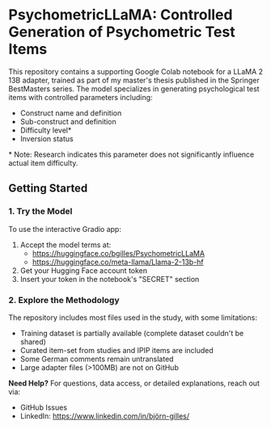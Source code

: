 # PsychometricLLaMA: Controlled Generation of Psychometric Test Items

This repository contains a supporting Google Colab notebook for a LLaMA 2 13B adapter, trained as part of my master's thesis published in the Springer BestMasters series.
The model specializes in generating psychological test items with controlled parameters including:
- Construct name and definition
- Sub-construct and definition
- Difficulty level*
- Inversion status

\* Note: Research indicates this parameter does not significantly influence actual item difficulty.

## Getting Started

### 1. Try the Model
To use the interactive Gradio app:
1. Accept the model terms at:
    - https://huggingface.co/bgilles/PsychometricLLaMA
    - https://huggingface.co/meta-llama/Llama-2-13b-hf
2. Get your Hugging Face account token
3. Insert your token in the notebook's "SECRET" section

### 2. Explore the Methodology
The repository includes most files used in the study, with some limitations:
- Training dataset is partially available (complete dataset couldn't be shared)
- Curated item-set from studies and IPIP items are included
- Some German comments remain untranslated
- Large adapter files (>100MB) are not on GitHub

**Need Help?** For questions, data access, or detailed explanations, reach out via:
- GitHub Issues
- LinkedIn: https://www.linkedin.com/in/björn-gilles/


